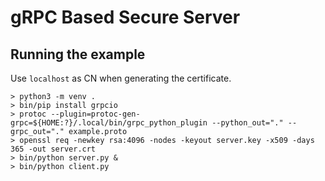 # gRPC Based Secure Server

## Running the example

Use `localhost` as CN when generating the certificate.

```
> python3 -m venv .
> bin/pip install grpcio
> protoc --plugin=protoc-gen-grpc=${HOME:?}/.local/bin/grpc_python_plugin --python_out="." --grpc_out="." example.proto
> openssl req -newkey rsa:4096 -nodes -keyout server.key -x509 -days 365 -out server.crt
> bin/python server.py &
> bin/python client.py
```
